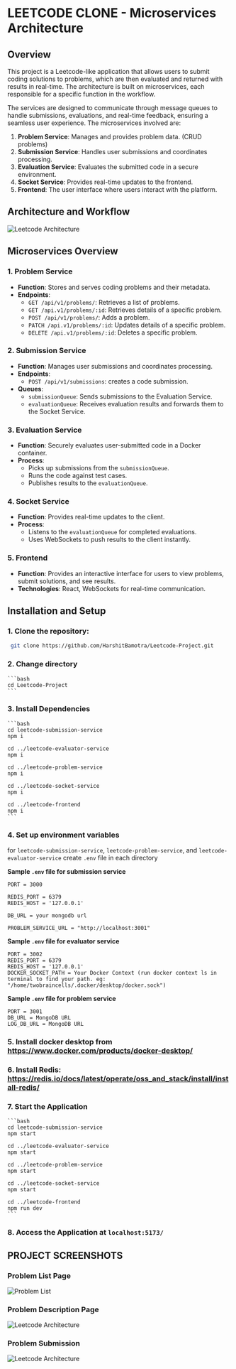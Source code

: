 # LEETCODE CLONE - Microservices Architecture

## Overview

This project is a Leetcode-like application that allows users to submit coding solutions to problems, which are then evaluated and returned with results in real-time. The architecture is built on microservices, each responsible for a specific function in the workflow. 

The services are designed to communicate through message queues to handle submissions, evaluations, and real-time feedback, ensuring a seamless user experience. The microservices involved are:

1. **Problem Service**: Manages and provides problem data. (CRUD problems)
2. **Submission Service**: Handles user submissions and coordinates processing.
3. **Evaluation Service**: Evaluates the submitted code in a secure environment.
4. **Socket Service**: Provides real-time updates to the frontend.
5. **Frontend**: The user interface where users interact with the platform.

## Architecture and Workflow

![Leetcode Architecture](./leetcode-architecture.png)

## Microservices Overview

### 1. Problem Service
- **Function**: Stores and serves coding problems and their metadata.
- **Endpoints**:
  - `GET /api/v1/problems/`: Retrieves a list of problems.
  - `GET /api.v1/problems/:id`: Retrieves details of a specific problem.
  - `POST /api/v1/problems/`: Adds a problem.
  - `PATCH /api.v1/problems/:id`: Updates details of a specific problem.
  - `DELETE /api.v1/problems/:id`: Deletes a specific problem.

### 2. Submission Service
- **Function**: Manages user submissions and coordinates processing.
- **Endpoints**:
  - `POST /api/v1/submissions`: creates a code submission.
- **Queues**:
  - `submissionQueue`: Sends submissions to the Evaluation Service.
  - `evaluationQueue`: Receives evaluation results and forwards them to the Socket Service.

### 3. Evaluation Service
- **Function**: Securely evaluates user-submitted code in a Docker container.
- **Process**:
  - Picks up submissions from the `submissionQueue`.
  - Runs the code against test cases.
  - Publishes results to the `evaluationQueue`.

### 4. Socket Service
- **Function**: Provides real-time updates to the client.
- **Process**:
  - Listens to the `evaluationQueue` for completed evaluations.
  - Uses WebSockets to push results to the client instantly.

### 5. Frontend
- **Function**: Provides an interactive interface for users to view problems, submit solutions, and see results.
- **Technologies**: React, WebSockets for real-time communication.

## Installation and Setup

### 1. Clone the repository:
   ```bash
    git clone https://github.com/HarshitBamotra/Leetcode-Project.git
   ```
### 2. Change directory
    ```bash
    cd Leetcode-Project
    ```
### 3. Install Dependencies
    ```bash
    cd leetcode-submission-service
    npm i

    cd ../leetcode-evaluator-service
    npm i

    cd ../leetcode-problem-service
    npm i

    cd ../leetcode-socket-service
    npm i

    cd ../leetcode-frontend
    npm i
    ```

### 4. Set up environment variables

for `leetcode-submission-service`, `leetcode-problem-service`, and `leetcode-evaluator-service`
create `.env` file in each directory

**Sample `.env` file for submission service**
```env
PORT = 3000

REDIS_PORT = 6379
REDIS_HOST = '127.0.0.1'

DB_URL = your mongodb url

PROBLEM_SERVICE_URL = "http://localhost:3001"

```

**Sample `.env` file for evaluator service**
```env
PORT = 3002
REDIS_PORT = 6379
REDIS_HOST = '127.0.0.1'
DOCKER_SOCKET_PATH = Your Docker Context (run docker context ls in terminal to find your path. eg: "/home/twobraincells/.docker/desktop/docker.sock") 
```

**Sample `.env` file for problem service**
```env
PORT = 3001
DB_URL = MongoDB URL
LOG_DB_URL = MongoDB URL
```

### 5. Install docker desktop from https://www.docker.com/products/docker-desktop/

### 6. Install Redis: https://redis.io/docs/latest/operate/oss_and_stack/install/install-redis/

### 7. Start the Application

    ```bash
    cd leetcode-submission-service
    npm start

    cd ../leetcode-evaluator-service
    npm start

    cd ../leetcode-problem-service
    npm start

    cd ../leetcode-socket-service
    npm start

    cd ../leetcode-frontend
    npm run dev
    ```

### 8. Access the Application at `localhost:5173/`

## PROJECT SCREENSHOTS

### Problem List Page

![Problem List](./problem-list.png)

### Problem Description Page

![Leetcode Architecture](./problem-page.png)

### Problem Submission

![Leetcode Architecture](./code-submission.png)